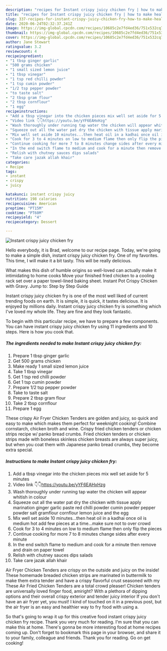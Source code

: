 ```yaml
---
description: "recipes for Instant crispy juicy chicken fry | how to make healthy Instant crispy juicy chicken fry"
title: "recipes for Instant crispy juicy chicken fry | how to make healthy Instant crispy juicy chicken fry"
slug: 337-recipes-for-instant-crispy-juicy-chicken-fry-how-to-make-healthy-instant-crispy-juicy-chicken-fry
date: 2020-06-24T02:32:37.241Z
image: https://img-global.cpcdn.com/recipes/10685c2e7fd4ed36/751x532cq70/instant-crispy-juicy-chicken-fry-recipe-main-photo.jpg
thumbnail: https://img-global.cpcdn.com/recipes/10685c2e7fd4ed36/751x532cq70/instant-crispy-juicy-chicken-fry-recipe-main-photo.jpg
cover: https://img-global.cpcdn.com/recipes/10685c2e7fd4ed36/751x532cq70/instant-crispy-juicy-chicken-fry-recipe-main-photo.jpg
author: Jane Stewart
ratingvalue: 3.2
reviewcount: 4
recipeingredient:
- "1 tbsp ginger garlic"
- "500 grams chicken"
- "1 small sized lemon juice"
- "1 tbsp vinegar"
- "1 tsp red chilli powder"
- "1 tsp cumin powder"
- "1/2 tsp pepper powder"
- "to taste salt"
- "2 tbsp gram flour"
- "2 tbsp cornflour"
- "1 egg"
recipeinstructions:
- "Add a tbsp vinegar into the chicken pieces mix well set aside for 5 minutes"
- "Video link 👇👇https://youtu.be/yYF6EAHxHzg"
- "Wash thoroughly under running tap water the chicken will appear whitish in colour"
- "Squeeze out all the water pat dry the chicken with tissue apply marination ginger garlic paste red chilli powder cumin powder pepper powder salt gramflour cornflour lemon juice and the egg"
- "Mix well set aside 10 minutes...then heat oil in a kadhai once oil is medium hot add few pieces at a time...make sure not to over crowd"
- "Cook for 3 to 4 minutes on low to medium flame then only flip the pieces"
- "Continue cooking for more 7 to 8 minutes change sides after every minute"
- "In the end switch flame to medium and cook for a minute then remove and drain on paper towel"
- "Relish with chutney sauces dips salads"
- "Take care jazak allah khair"
categories:
- Recipe
tags:
- instant
- crispy
- juicy

katakunci: instant crispy juicy 
nutrition: 198 calories
recipecuisine: American
preptime: "PT15M"
cooktime: "PT60M"
recipeyield: "4"
recipecategory: Dessert

---
```



![Instant crispy juicy chicken fry](https://img-global.cpcdn.com/recipes/10685c2e7fd4ed36/751x532cq70/instant-crispy-juicy-chicken-fry-recipe-main-photo.jpg)

Hello everybody, it is Brad, welcome to our recipe page. Today, we're going to make a simple dish, instant crispy juicy chicken fry. One of my favorites. This time, I will make it a bit tasty. This will be really delicious.

What makes this dish of humble origins so well-loved can actually make it intimidating to home cooks Move your finished fried chicken to a cooling rack set over a paper towel-lined baking sheet. Instant Pot Crispy Chicken with Gravy. Jump to: Step by Step Guide

Instant crispy juicy chicken fry is one of the most well liked of current trending foods on earth. It is simple, it is quick, it tastes delicious. It is enjoyed by millions daily. Instant crispy juicy chicken fry is something which I've loved my whole life. They are fine and they look fantastic.


To begin with this particular recipe, we have to prepare a few components. You can have instant crispy juicy chicken fry using 11 ingredients and 10 steps. Here is how you cook that.

<!--inarticleads1-->

##### The ingredients needed to make Instant crispy juicy chicken fry:

1. Prepare 1 tbsp ginger garlic
1. Get 500 grams chicken
1. Make ready 1 small sized lemon juice
1. Take 1 tbsp vinegar
1. Get 1 tsp red chilli powder
1. Get 1 tsp cumin powder
1. Prepare 1/2 tsp pepper powder
1. Take to taste salt
1. Prepare 2 tbsp gram flour
1. Take 2 tbsp cornflour
1. Prepare 1 egg


These crispy Air Fryer Chicken Tenders are golden and juicy, so quick and easy to make which makes them perfect for weeknight cooking! Combine cornstarch, chicken broth and wine. Crispy fried chicken tenders or chicken strips recipe w/ panko bread crumbs. Fried chicken tenders or chicken strips made with boneless skinless chicken breasts are always super juicy, but when you coat them with Japanese panko bread crumbs, they become extra special. 

<!--inarticleads2-->

##### Instructions to make Instant crispy juicy chicken fry:

1. Add a tbsp vinegar into the chicken pieces mix well set aside for 5 minutes
1. Video link 👇👇https://youtu.be/yYF6EAHxHzg
1. Wash thoroughly under running tap water the chicken will appear whitish in colour
1. Squeeze out all the water pat dry the chicken with tissue apply marination ginger garlic paste red chilli powder cumin powder pepper powder salt gramflour cornflour lemon juice and the egg
1. Mix well set aside 10 minutes...then heat oil in a kadhai once oil is medium hot add few pieces at a time...make sure not to over crowd
1. Cook for 3 to 4 minutes on low to medium flame then only flip the pieces
1. Continue cooking for more 7 to 8 minutes change sides after every minute
1. In the end switch flame to medium and cook for a minute then remove and drain on paper towel
1. Relish with chutney sauces dips salads
1. Take care jazak allah khair


Air Fryer Chicken Tenders are crispy on the outside and juicy on the inside! These homemade breaded chicken strips are marinated in buttermilk to make them extra tender and have a crispy flavorful crust seasoned with my These Air Fried Chicken Tenders are a total crowd pleaser! Chicken tenders are universally loved finger food, amiright? With a plethora of dipping options and their overall crispy exterior and tender juicy interior If you don&#39;t have an air fryer yet, you must! I kind of touched on it in a previous post, but the air fryer is an easy and healthier way to fry food with using a. 

So that's going to wrap it up for this creative food instant crispy juicy chicken fry recipe. Thank you very much for reading. I'm sure that you can make this at home. There's gonna be more interesting food at home recipes coming up. Don't forget to bookmark this page in your browser, and share it to your family, colleague and friends. Thank you for reading. Go on get cooking!
